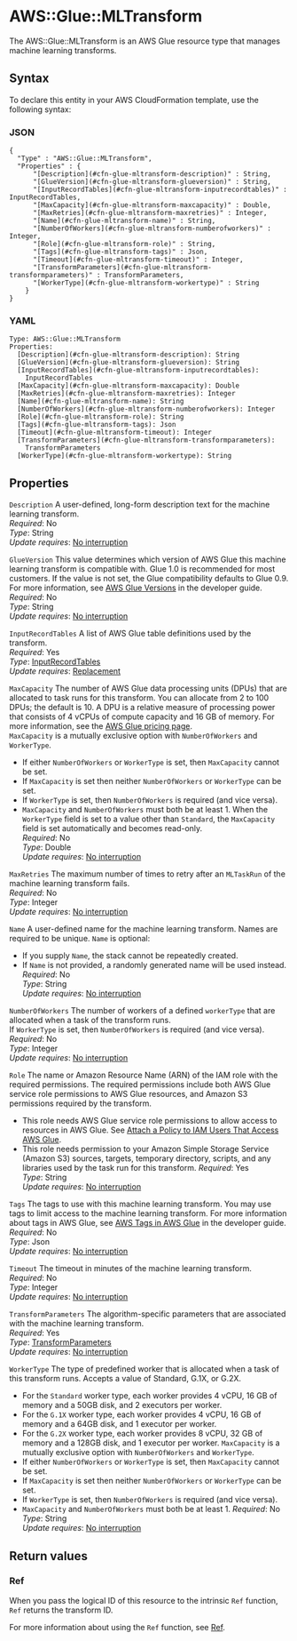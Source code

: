 # AWS::Glue::MLTransform<a name="aws-resource-glue-mltransform"></a>

The AWS::Glue::MLTransform is an AWS Glue resource type that manages machine learning transforms\.

## Syntax<a name="aws-resource-glue-mltransform-syntax"></a>

To declare this entity in your AWS CloudFormation template, use the following syntax:

### JSON<a name="aws-resource-glue-mltransform-syntax.json"></a>

```
{
  "Type" : "AWS::Glue::MLTransform",
  "Properties" : {
      "[Description](#cfn-glue-mltransform-description)" : String,
      "[GlueVersion](#cfn-glue-mltransform-glueversion)" : String,
      "[InputRecordTables](#cfn-glue-mltransform-inputrecordtables)" : InputRecordTables,
      "[MaxCapacity](#cfn-glue-mltransform-maxcapacity)" : Double,
      "[MaxRetries](#cfn-glue-mltransform-maxretries)" : Integer,
      "[Name](#cfn-glue-mltransform-name)" : String,
      "[NumberOfWorkers](#cfn-glue-mltransform-numberofworkers)" : Integer,
      "[Role](#cfn-glue-mltransform-role)" : String,
      "[Tags](#cfn-glue-mltransform-tags)" : Json,
      "[Timeout](#cfn-glue-mltransform-timeout)" : Integer,
      "[TransformParameters](#cfn-glue-mltransform-transformparameters)" : TransformParameters,
      "[WorkerType](#cfn-glue-mltransform-workertype)" : String
    }
}
```

### YAML<a name="aws-resource-glue-mltransform-syntax.yaml"></a>

```
Type: AWS::Glue::MLTransform
Properties: 
  [Description](#cfn-glue-mltransform-description): String
  [GlueVersion](#cfn-glue-mltransform-glueversion): String
  [InputRecordTables](#cfn-glue-mltransform-inputrecordtables): 
    InputRecordTables
  [MaxCapacity](#cfn-glue-mltransform-maxcapacity): Double
  [MaxRetries](#cfn-glue-mltransform-maxretries): Integer
  [Name](#cfn-glue-mltransform-name): String
  [NumberOfWorkers](#cfn-glue-mltransform-numberofworkers): Integer
  [Role](#cfn-glue-mltransform-role): String
  [Tags](#cfn-glue-mltransform-tags): Json
  [Timeout](#cfn-glue-mltransform-timeout): Integer
  [TransformParameters](#cfn-glue-mltransform-transformparameters): 
    TransformParameters
  [WorkerType](#cfn-glue-mltransform-workertype): String
```

## Properties<a name="aws-resource-glue-mltransform-properties"></a>

`Description`  <a name="cfn-glue-mltransform-description"></a>
A user\-defined, long\-form description text for the machine learning transform\.  
*Required*: No  
*Type*: String  
*Update requires*: [No interruption](https://docs.aws.amazon.com/AWSCloudFormation/latest/UserGuide/using-cfn-updating-stacks-update-behaviors.html#update-no-interrupt)

`GlueVersion`  <a name="cfn-glue-mltransform-glueversion"></a>
This value determines which version of AWS Glue this machine learning transform is compatible with\. Glue 1\.0 is recommended for most customers\. If the value is not set, the Glue compatibility defaults to Glue 0\.9\. For more information, see [AWS Glue Versions](https://docs.aws.amazon.com/glue/latest/dg/release-notes.html#release-notes-versions) in the developer guide\.  
*Required*: No  
*Type*: String  
*Update requires*: [No interruption](https://docs.aws.amazon.com/AWSCloudFormation/latest/UserGuide/using-cfn-updating-stacks-update-behaviors.html#update-no-interrupt)

`InputRecordTables`  <a name="cfn-glue-mltransform-inputrecordtables"></a>
A list of AWS Glue table definitions used by the transform\.  
*Required*: Yes  
*Type*: [InputRecordTables](aws-properties-glue-mltransform-inputrecordtables.md)  
*Update requires*: [Replacement](https://docs.aws.amazon.com/AWSCloudFormation/latest/UserGuide/using-cfn-updating-stacks-update-behaviors.html#update-replacement)

`MaxCapacity`  <a name="cfn-glue-mltransform-maxcapacity"></a>
The number of AWS Glue data processing units \(DPUs\) that are allocated to task runs for this transform\. You can allocate from 2 to 100 DPUs; the default is 10\. A DPU is a relative measure of processing power that consists of 4 vCPUs of compute capacity and 16 GB of memory\. For more information, see the [AWS Glue pricing page](http://aws.amazon.com/glue/pricing/)\.   
`MaxCapacity` is a mutually exclusive option with `NumberOfWorkers` and `WorkerType`\.  
+ If either `NumberOfWorkers` or `WorkerType` is set, then `MaxCapacity` cannot be set\.
+ If `MaxCapacity` is set then neither `NumberOfWorkers` or `WorkerType` can be set\.
+ If `WorkerType` is set, then `NumberOfWorkers` is required \(and vice versa\)\.
+ `MaxCapacity` and `NumberOfWorkers` must both be at least 1\.
When the `WorkerType` field is set to a value other than `Standard`, the `MaxCapacity` field is set automatically and becomes read\-only\.  
*Required*: No  
*Type*: Double  
*Update requires*: [No interruption](https://docs.aws.amazon.com/AWSCloudFormation/latest/UserGuide/using-cfn-updating-stacks-update-behaviors.html#update-no-interrupt)

`MaxRetries`  <a name="cfn-glue-mltransform-maxretries"></a>
The maximum number of times to retry after an `MLTaskRun` of the machine learning transform fails\.  
*Required*: No  
*Type*: Integer  
*Update requires*: [No interruption](https://docs.aws.amazon.com/AWSCloudFormation/latest/UserGuide/using-cfn-updating-stacks-update-behaviors.html#update-no-interrupt)

`Name`  <a name="cfn-glue-mltransform-name"></a>
A user\-defined name for the machine learning transform\. Names are required to be unique\. `Name` is optional:  
+ If you supply `Name`, the stack cannot be repeatedly created\.
+ If `Name` is not provided, a randomly generated name will be used instead\.
*Required*: No  
*Type*: String  
*Update requires*: [No interruption](https://docs.aws.amazon.com/AWSCloudFormation/latest/UserGuide/using-cfn-updating-stacks-update-behaviors.html#update-no-interrupt)

`NumberOfWorkers`  <a name="cfn-glue-mltransform-numberofworkers"></a>
The number of workers of a defined `workerType` that are allocated when a task of the transform runs\.  
If `WorkerType` is set, then `NumberOfWorkers` is required \(and vice versa\)\.  
*Required*: No  
*Type*: Integer  
*Update requires*: [No interruption](https://docs.aws.amazon.com/AWSCloudFormation/latest/UserGuide/using-cfn-updating-stacks-update-behaviors.html#update-no-interrupt)

`Role`  <a name="cfn-glue-mltransform-role"></a>
The name or Amazon Resource Name \(ARN\) of the IAM role with the required permissions\. The required permissions include both AWS Glue service role permissions to AWS Glue resources, and Amazon S3 permissions required by the transform\.   
+ This role needs AWS Glue service role permissions to allow access to resources in AWS Glue\. See [Attach a Policy to IAM Users That Access AWS Glue](https://docs.aws.amazon.com/glue/latest/dg/attach-policy-iam-user.html)\.
+ This role needs permission to your Amazon Simple Storage Service \(Amazon S3\) sources, targets, temporary directory, scripts, and any libraries used by the task run for this transform\.
*Required*: Yes  
*Type*: String  
*Update requires*: [No interruption](https://docs.aws.amazon.com/AWSCloudFormation/latest/UserGuide/using-cfn-updating-stacks-update-behaviors.html#update-no-interrupt)

`Tags`  <a name="cfn-glue-mltransform-tags"></a>
The tags to use with this machine learning transform\. You may use tags to limit access to the machine learning transform\. For more information about tags in AWS Glue, see [AWS Tags in AWS Glue](https://docs.aws.amazon.com/glue/latest/dg/monitor-tags.html) in the developer guide\.  
*Required*: No  
*Type*: Json  
*Update requires*: [No interruption](https://docs.aws.amazon.com/AWSCloudFormation/latest/UserGuide/using-cfn-updating-stacks-update-behaviors.html#update-no-interrupt)

`Timeout`  <a name="cfn-glue-mltransform-timeout"></a>
The timeout in minutes of the machine learning transform\.  
*Required*: No  
*Type*: Integer  
*Update requires*: [No interruption](https://docs.aws.amazon.com/AWSCloudFormation/latest/UserGuide/using-cfn-updating-stacks-update-behaviors.html#update-no-interrupt)

`TransformParameters`  <a name="cfn-glue-mltransform-transformparameters"></a>
The algorithm\-specific parameters that are associated with the machine learning transform\.  
*Required*: Yes  
*Type*: [TransformParameters](aws-properties-glue-mltransform-transformparameters.md)  
*Update requires*: [No interruption](https://docs.aws.amazon.com/AWSCloudFormation/latest/UserGuide/using-cfn-updating-stacks-update-behaviors.html#update-no-interrupt)

`WorkerType`  <a name="cfn-glue-mltransform-workertype"></a>
The type of predefined worker that is allocated when a task of this transform runs\. Accepts a value of Standard, G\.1X, or G\.2X\.  
+ For the `Standard` worker type, each worker provides 4 vCPU, 16 GB of memory and a 50GB disk, and 2 executors per worker\.
+ For the `G.1X` worker type, each worker provides 4 vCPU, 16 GB of memory and a 64GB disk, and 1 executor per worker\.
+ For the `G.2X` worker type, each worker provides 8 vCPU, 32 GB of memory and a 128GB disk, and 1 executor per worker\.
`MaxCapacity` is a mutually exclusive option with `NumberOfWorkers` and `WorkerType`\.  
+ If either `NumberOfWorkers` or `WorkerType` is set, then `MaxCapacity` cannot be set\.
+ If `MaxCapacity` is set then neither `NumberOfWorkers` or `WorkerType` can be set\.
+ If `WorkerType` is set, then `NumberOfWorkers` is required \(and vice versa\)\.
+ `MaxCapacity` and `NumberOfWorkers` must both be at least 1\.
*Required*: No  
*Type*: String  
*Update requires*: [No interruption](https://docs.aws.amazon.com/AWSCloudFormation/latest/UserGuide/using-cfn-updating-stacks-update-behaviors.html#update-no-interrupt)

## Return values<a name="aws-resource-glue-mltransform-return-values"></a>

### Ref<a name="aws-resource-glue-mltransform-return-values-ref"></a>

 When you pass the logical ID of this resource to the intrinsic `Ref` function, `Ref` returns the transform ID\.

For more information about using the `Ref` function, see [Ref](https://docs.aws.amazon.com/AWSCloudFormation/latest/UserGuide/intrinsic-function-reference-ref.html)\.